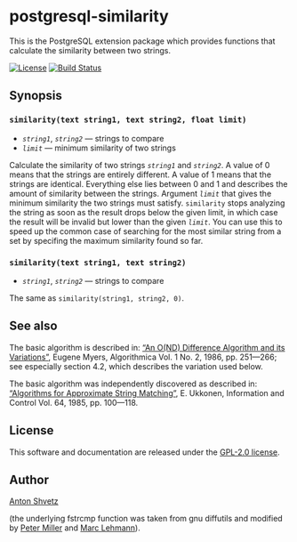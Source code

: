 # postgresql-similarity

This is the PostgreSQL extension package which provides functions that
calculate the similarity between two strings.

[![License](https://img.shields.io/badge/license-GPL--2.0-blue.svg)](https://img.shields.io/badge/license-GPL--2.0-blue.svg)
[![Build Status](https://secure.travis-ci.org/urbic/postgresql-similarity.png)](http://travis-ci.org/urbic/postgresql-similarity)

## Synopsis

### `similarity(text string1, text string2, float limit)`

* _`string1`_, _`string2`_ — strings to compare
* _`limit`_ — minimum similarity of two strings

Calculate the similarity of two strings _`string1`_ and _`string2`_. A value of
0 means that the strings are entirely different. A value of 1 means that the
strings are identical. Everything else lies between 0 and 1 and describes the
amount of similarity between the strings. Argument _`limit`_ that gives the
minimum similarity the two strings must satisfy. `similarity` stops analyzing
the string as soon as the result drops below the given limit, in which case the
result will be invalid but lower than the given _`limit`_. You can use this to
speed up the common case of searching for the most similar string from a set by
specifing the maximum similarity found so far.

### `similarity(text string1, text string2)`

* _`string1`_, _`string2`_ — strings to compare

The same as `similarity(string1, string2, 0)`.

## See also

The basic algorithm is described in: [“An O(ND) Difference Algorithm and its
Variations”](http://www.xmailserver.org/diff2.pdf), Eugene Myers, Algorithmica
Vol. 1 No. 2, 1986, pp. 251—266; see especially section 4.2, which describes
the variation used below.

The basic algorithm was independently discovered as described in: [“Algorithms
for Approximate String
Matching”](http://www.sciencedirect.com/science/article/pii/S0019995885800462/pdf?md5=c7adddbc9e64e67d7c4d47973b2bda8f&pid=1-s2.0-S0019995885800462-main.pdf),
E. Ukkonen, Information and Control Vol. 64, 1985, pp. 100—118.

## License

This software and documentation are released under the [GPL-2.0
license](https://spdx.org/licenses/GPL-2.0.html).

## Author
[Anton Shvetz](mailto:tz@sectorb.msk.ru?subject=postgresql-similarity)

(the underlying fstrcmp function was taken from gnu diffutils and modified by
[Peter Miller](mailto:pmiller@agso.gov.au) and [Marc Lehmann](mailto:schmorp@schmorp.de)).
